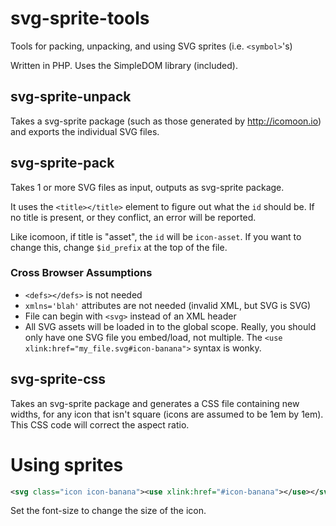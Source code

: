 # svg-sprite-tools
Tools for packing, unpacking, and using SVG sprites (i.e. `<symbol>`'s)

Written in PHP. Uses the SimpleDOM library (included).

## svg-sprite-unpack
Takes a svg-sprite package (such as those generated by http://icomoon.io) and exports the individual SVG files.

## svg-sprite-pack
Takes 1 or more SVG files as input, outputs as svg-sprite package.

It uses the `<title></title>` element to figure out what the `id` should be. If no title is present, or they conflict, an error will be reported. 

Like icomoon, if title is "asset", the `id` will be `icon-asset`. If you want to change this, change `$id_prefix` at the top of the file.

### Cross Browser Assumptions
* `<defs></defs>` is not needed 
* `xmlns='blah'` attributes are not needed (invalid XML, but SVG is SVG)
* File can begin with `<svg>` instead of an XML header
* All SVG assets will be loaded in to the global scope. Really, you should only have one SVG file you embed/load, not multiple. The `<use xlink:href="my_file.svg#icon-banana">` syntax is wonky.

## svg-sprite-css
Takes an svg-sprite package and generates a CSS file containing new widths, for any icon that isn't square (icons are assumed to be 1em by 1em). This CSS code will correct the aspect ratio.

# Using sprites
```xml
<svg class="icon icon-banana"><use xlink:href="#icon-banana"></use></svg>
```

Set the font-size to change the size of the icon.
